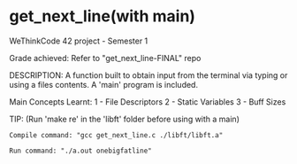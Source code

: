 # get_next_line(with main)

WeThinkCode 42 project - Semester 1

Grade achieved: Refer to "get_next_line-FINAL" repo

DESCRIPTION: A function built to obtain input from the terminal via typing or using a files contents. A 'main' program is included.

Main Concepts Learnt:
1 - File Descriptors
2 - Static Variables
3 - Buff Sizes

TIP: (Run 'make re' in the 'libft' folder before using with a main)
  
    Compile command: "gcc get_next_line.c ./libft/libft.a"

    Run command: "./a.out onebigfatline"
